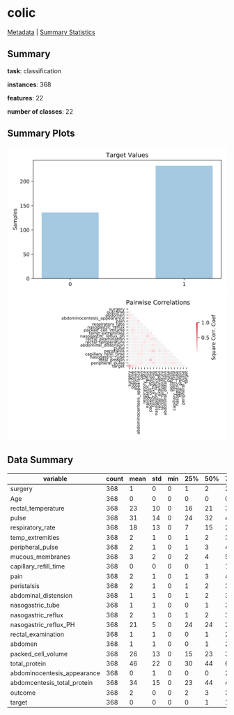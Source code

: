 # colic

[Metadata](metadata.yaml) | [Summary Statistics](summary_stats.csv)

## Summary

**task**: classification

**instances**: 368

**features**: 22

**number of classes**: 22

## Summary Plots

![Labels](label.svg)
![Corr](corr.svg)

## Data Summary

|	variable	|	count	|	mean	|	std	|	min	|	25%	|	50%	|	75%	|	max|
| --- | --- | --- | --- | --- | --- | --- | --- | --- |
|	surgery	|	368	|	1	|	0	|	0	|	1	|	2	|	2	|	2
|	Age	|	368	|	0	|	0	|	0	|	0	|	0	|	0	|	1
|	rectal_temperature	|	368	|	23	|	10	|	0	|	16	|	21	|	30	|	40
|	pulse	|	368	|	31	|	14	|	0	|	24	|	32	|	43	|	54
|	respiratory_rate	|	368	|	18	|	13	|	0	|	7	|	15	|	29	|	40
|	temp_extremities	|	368	|	2	|	1	|	0	|	1	|	2	|	3	|	4
|	peripheral_pulse	|	368	|	2	|	1	|	0	|	1	|	3	|	4	|	4
|	mucous_membranes	|	368	|	3	|	2	|	0	|	2	|	4	|	5	|	6
|	capillary_refill_time	|	368	|	0	|	0	|	0	|	0	|	1	|	1	|	3
|	pain	|	368	|	2	|	1	|	0	|	1	|	3	|	4	|	5
|	peristalsis	|	368	|	2	|	1	|	0	|	1	|	2	|	3	|	4
|	abdominal_distension	|	368	|	1	|	1	|	0	|	1	|	2	|	3	|	4
|	nasogastric_tube	|	368	|	1	|	1	|	0	|	0	|	1	|	3	|	3
|	nasogastric_reflux	|	368	|	2	|	1	|	0	|	1	|	2	|	3	|	3
|	nasogastric_reflux_PH	|	368	|	21	|	5	|	0	|	24	|	24	|	24	|	24
|	rectal_examination	|	368	|	1	|	1	|	0	|	0	|	1	|	2	|	4
|	abdomen	|	368	|	1	|	1	|	0	|	0	|	1	|	2	|	5
|	packed_cell_volume	|	368	|	26	|	13	|	0	|	15	|	23	|	35	|	54
|	total_protein	|	368	|	46	|	22	|	0	|	30	|	44	|	62	|	84
|	abdominocentesis_appearance	|	368	|	0	|	1	|	0	|	0	|	0	|	2	|	3
|	abdomcentesis_total_protein	|	368	|	34	|	15	|	0	|	23	|	44	|	44	|	44
|	outcome	|	368	|	2	|	0	|	0	|	2	|	3	|	3	|	3
|	target	|	368	|	0	|	0	|	0	|	0	|	1	|	1	|	1
